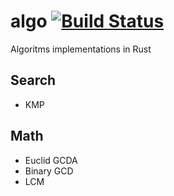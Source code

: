 # algo [![Build Status](https://travis-ci.org/aleksandrpak/algo.svg)](https://travis-ci.org/aleksandrpak/algo)
Algoritms implementations in Rust

## Search
* KMP

## Math
* Euclid GCDA
* Binary GCD
* LCM
